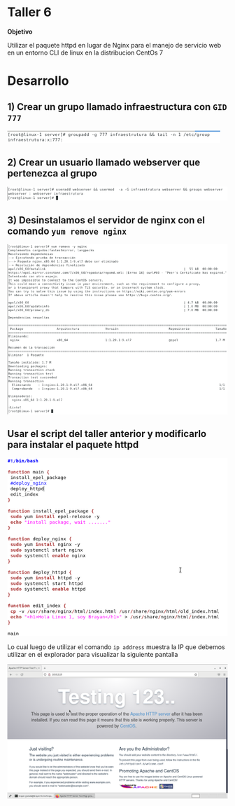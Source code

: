 Taller 6
===

**Objetivo**

Utilizar el paquete httpd en lugar de Nginx para el manejo de servicio web en un entorno CLI de linux en la distribucion CentOs 7

Desarrollo
===
## 1) Crear un grupo llamado infraestructura con `GID 777`

<img src="/img/6/groupadd.png" title="groupadd.png" name="groupadd.png"/><br>

## 2) Crear un usuario llamado webserver que pertenezca al grupo

<img src="/img/6/useradd.png" title="useradd.png" name="useradd.png"/><br>

## 3) Desinstalamos el servidor de nginx con el comando `yum remove nginx`

<img src="/img/6/remove-nginx.png" title="remove-nginx.png" name="remove-nginx.png"/><br>

## Usar el script del taller anterior y modificarlo para instalar el paquete httpd

<img src="/img/6/edit-script.png" title="edit-script.png" name="edit-script.png"/><br>

Lo cual luego de utilizar el comando `ip address` muestra la IP que debemos utilizar en el explorador para visualizar la siguiente pantalla 

<img src="/img/6/testing.png" title="testing.png" name="testing.png"/><br>
